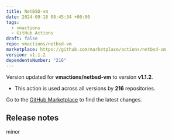 ```yaml
---
title: NetBSD-vm
date: 2024-09-18 08:45:34 +00:00
tags:
  - vmactions
  - GitHub Actions
draft: false
repo: vmactions/netbsd-vm
marketplace: https://github.com/marketplace/actions/netbsd-vm
version: v1.1.2
dependentsNumber: "216"
---
```



Version updated for **vmactions/netbsd-vm** to version **v1.1.2**.
- This action is used across all versions by **216** repositories.

Go to the [GitHub Marketplace](https://github.com/marketplace/actions/netbsd-vm) to find the latest changes.

## Release notes

minor
